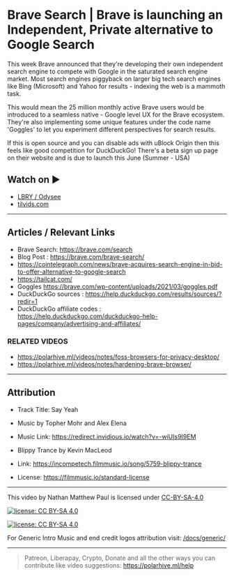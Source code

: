 # Brave Search | Brave is launching an Independent, Private alternative to Google Search

This week Brave announced that they're developing their own independent search engine to compete with Google in the saturated search engine market. Most search engines piggyback on larger big tech search engines like Bing (Microsoft) and Yahoo for results - indexing the web is a mammoth task.

This would mean the 25 million monthly active Brave users would be introduced to a seamless native - Google level UX for the Brave ecosystem. They're also implementing some unique features under the code name 'Goggles' to let you experiment different perspectives for search results.

If this is open source and you can disable ads with uBlock Origin then this feels like good competition for DuckDuckGo! There's a beta sign up page on their website and is due to launch this June (Summer - USA)

## Watch on ▶️

- [LBRY / Odysee](https://odysee.com/@polarhive:e/brave-is-launching-an-independent-alternative-to-google-search:9)
- [tilvids.com](https://tilvids.com/videos/watch/6fb7f9e4-a3df-4164-8755-8962abbccf78)

---

## Articles / Relevant Links

- Brave Search: <https://brave.com/search>
- Blog Post : <https://brave.com/brave-search/>
- <https://cointelegraph.com/news/brave-acquires-search-engine-in-bid-to-offer-alternative-to-google-search>
- <https://tailcat.com/>
- Goggles <https://brave.com/wp-content/uploads/2021/03/goggles.pdf>
- DuckDuckGo sources : <https://help.duckduckgo.com/results/sources/?redir=1>
- DuckDuckGo affiliate codes : <https://help.duckduckgo.com/duckduckgo-help-pages/company/advertising-and-affiliates/>

### RELATED VIDEOS

- <https://polarhive.ml/videos/notes/foss-browsers-for-privacy-desktop/>
- <https://polarhive.ml/videos/notes/hardening-brave-browser/>

---

## Attribution

- Track Title: Say Yeah
- Music by Topher Mohr and Alex Elena
- Music Link: <https://redirect.invidious.io/watch?v=-wiUIs9I9EM>

- Blippy Trance by Kevin MacLeod
- Link: <https://incompetech.filmmusic.io/song/5759-blippy-trance>
- License: <https://filmmusic.io/standard-license>

---
This video by Nathan Matthew Paul is licensed under [CC-BY-SA-4.0](https://creativecommons.org/licenses/by-sa/4.0/)

[![license: CC BY-SA 4.0](https://polarhive.ml/assets/badges/cc-by-sa-4.svg)](https://creativecommons.org/licenses/by-sa/4.0/)

[![license: CC BY-SA 4.0](https://polarhive.ml/assets/badges/cc-by-sa-4.svg)](https://creativecommons.org/licenses/by-sa/4.0/)

For Generic Intro Music and end credit logos attribution visit: [/docs/generic/](https://codeberg.org/polarhive/videos/src/branch/main/docs/generic/)

---
> Patreon, Liberapay, Crypto, Donate and all the other ways you can contribute like video suggestions: <https://polarhive.ml/help>
